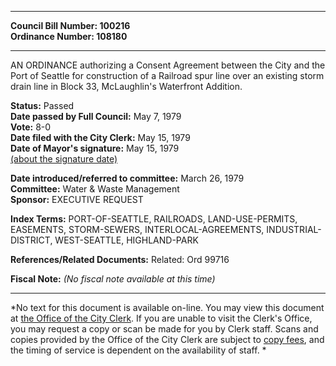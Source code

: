 * * * * *  
  
**Council Bill Number: [](#h0)[](#h2)100216**   
**Ordinance Number: 108180**  
  
* * * * *  
  
AN ORDINANCE authorizing a Consent Agreement between the City and the Port of Seattle for construction of a Railroad spur line over an existing storm drain line in Block 33, McLaughlin's Waterfront Addition.  
  
**Status:** Passed   
**Date passed by Full Council:** May 7, 1979   
**Vote:** 8-0   
**Date filed with the City Clerk:** May 15, 1979   
**Date of Mayor's signature:** May 15, 1979   
[(about the signature date)](/~public/approvaldate.htm)   
  
  
**Date introduced/referred to committee:** March 26, 1979   
**Committee:** Water & Waste Management   
**Sponsor:** EXECUTIVE REQUEST   
  
**Index Terms:** PORT-OF-SEATTLE, RAILROADS, LAND-USE-PERMITS, EASEMENTS, STORM-SEWERS, INTERLOCAL-AGREEMENTS, INDUSTRIAL-DISTRICT, WEST-SEATTLE, HIGHLAND-PARK  
  
**References/Related Documents:** Related: Ord 99716  
  
**Fiscal Note:** *(No fiscal note available at this time)*  
  
* * * * *  
  
*No text for this document is available on-line. You may view this document at [the Office of the City Clerk](http://www.seattle.gov/leg/clerk/contactUs.htm). If you are unable to visit the Clerk's Office, you may request a copy or scan be made for you by Clerk staff. Scans and copies provided by the Office of the City Clerk are subject to [copy fees](http://clerk.seattle.gov/~public/clerkfees.htm), and the timing of service is dependent on the availability of staff. *  
  
  

